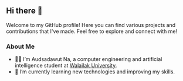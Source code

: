 ## Hi there 👋
Welcome to my GitHub profile! Here you can find various projects and contributions that I've made. Feel free to explore and connect with me!

### About Me
- 👨‍💻 I’m Audsadawut Na, a computer engineering and artificial intelligence student at [Walailak University](https://www.wu.ac.th).
- 🌱 I’m currently learning new technologies and improving my skills.
